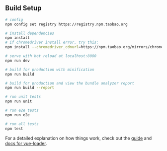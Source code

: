 
## Build Setup

``` bash
# config
npm config set registry https://registry.npm.taobao.org

# install dependencies
npm install
# if chromedriver install error, try this:
npm install --chromedriver_cdnurl=https://npm.taobao.org/mirrors/chromedriver

# serve with hot reload at localhost:8080
npm run dev

# build for production with minification
npm run build

# build for production and view the bundle analyzer report
npm run build --report

# run unit tests
npm run unit

# run e2e tests
npm run e2e

# run all tests
npm test
```

For a detailed explanation on how things work, check out the [guide](http://vuejs-templates.github.io/webpack/) and [docs for vue-loader](http://vuejs.github.io/vue-loader).
